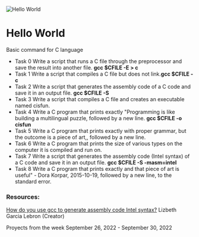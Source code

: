 ![Hello World](https://i0.wp.com/www.agilenative.com/wp-content/uploads/2017/01/001-Agile-Hello-World.png?resize=1024%2C634&ssl=1)
# Hello World
Basic command for C language

* Task 0 Write a script that runs a C file through the preprocessor and save the result into another file. **gcc $CFILE -E > c**
* Task 1 Write a script that compiles a C file but does not link.**gcc $CFILE -c**
* Task 2 Write a script that generates the assembly code of a C code and save it in an output file. **gcc $CFILE -S**
* Task 3 Write a script that compiles a C file and creates an executable named cisfun.
* Task 4 Write a C program that prints exactly "Programming is like building a multilingual puzzle, followed by a new line. **gcc $CFILE -o cisfun**
* Task 5 Write a C program that prints exactly with proper grammar, but the outcome is a piece of art,, followed by a new line.
* Task 6 Write a C program that prints the size of various types on the computer it is compiled and run on.
* Task 7 Write a script that generates the assembly code (Intel syntax) of a C code and save it in an output file. **gcc $CFILE -S -masm=intel**
* Task 8 Write a C program that prints exactly and that piece of art is useful" - Dora Korpar, 2015-10-19, followed by a new line, to the standard error.

### Resources:
[How do you use gcc to generate assembly code Intel syntax?](https://stackoverflow.com/questions/199966/how-do-you-use-gcc-to-generate-assembly-code-in-intel-syntax)
Lizbeth Garcia Lebron (Creator)

Proyects from the week September 26, 2022 - September 30, 2022 
